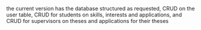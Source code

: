 the current version has the database structured as requested, CRUD on the user table, CRUD for students on skills, interests and applications, and CRUD for supervisors on theses and applications for their theses

